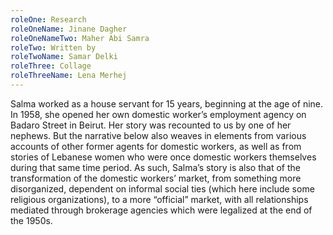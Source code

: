 ```yaml
---
roleOne: Research
roleOneName: Jinane Dagher
roleOneNameTwo: Maher Abi Samra
roleTwo: Written by
roleTwoName: Samar Delki
roleThree: Collage
roleThreeName: Lena Merhej
---
```


Salma worked as a house servant for 15 years, beginning at the age of nine. In 1958, she opened her own domestic worker’s employment agency on Badaro Street in Beirut. Her story was recounted to us by one of her nephews. But the narrative below also weaves in elements from various accounts of other former agents for domestic workers, as well as from stories of Lebanese women who were once domestic workers themselves during that same time period. As such, Salma’s story is also that of the transformation of the domestic workers’ market, from something more disorganized, dependent on informal social ties (which here include some religious organizations), to a more “official” market, with all relationships mediated through brokerage agencies which were legalized at the end of the 1950s.
